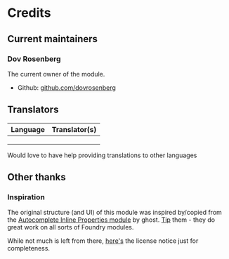 # Credits

## Current maintainers

### Dov Rosenberg

The current owner of the module.

- Github: [github.com/dovrosenberg](https://github.com/dovrosenberg)

## Translators

| Language                  | Translator(s)                                                               |
|---------------------------|-----------------------------------------------------------------------------|
|                           |                                                                             |
|                           |                                                                             |
|                           |                                                                             |

Would love to have help providing translations to other languages

## Other thanks

### Inspiration
The original structure (and UI) of this module was inspired by/copied from the [Autocomplete Inline Properties module](https://github.com/ghost-fvtt/FVTT-Autocomplete-Inline-Properties) by ghost.  [Tip](https://ko-fi.com/ghostfvtt) them - they do great work on all sorts of Foundry modules.

 While not much is left from there, [here's](https://github.com/ghost-fvtt/FVTT-Autocomplete-Inline-Properties/blob/main/LICENSE) the license notice just for completeness.


